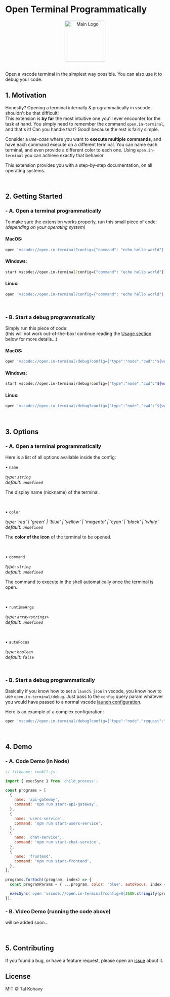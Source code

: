 # Open Terminal Programmatically

<div align="center">
  <img src="https://i.ibb.co/vmXG1vL/terminalos.png" width="128" alt="Main Logo">
</div>

<br/>

Open a vscode terminal in the simplest way possible. You can also use it to debug your code.

## 1. Motivation

Honestly? Opening a terminal internally & programmatically in vscode shouldn't be that difficult!  
This extension is **by far** the most intuitive one you'll ever encounter for the task at hand. You simply need to remember the command `open.in-terminal`, and that's it! Can you handle that? Good! because the rest is fairly simple.

Consider a _use-case_ where you want to **execute multiple commands**, and have each command execute on a different terminal. You can name each terminal, and even provide a different color to each one. Using `open.in-terminal` you can achieve exactly that behavior.

This extension provides you with a step-by-step documentation, on all operating systems.

<br/>

## 2. Getting Started

### - A. Open a terminal programmatically

To make sure the extension works properly, run this small piece of code:  
_(depending on your operating system)_

#### **MacOS:**

```bash
open 'vscode://open.in-terminal?config={"command": "echo hello world"}'
```

#### **Windows:**

```bash
start vscode://open.in-terminal?config={"command": "echo hello world"}
```

#### **Linux:**

```bash
open 'vscode://open.in-terminal?config={"command": "echo hello world"}'
```

<br/>

### - B. Start a debug programmatically

Simply run this piece of code:  
(this will not work out-of-the-box! continue reading the [Usage section](#3-usage) below for more details...)

#### **MacOS:**

```bash
open 'vscode://open.in-terminal/debug?config={"type":"node","cwd":"${workspaceFolder}/apps/backend/","program":"src/index.js"}'
```

#### **Windows:**

```bash
start vscode://open.in-terminal/debug?config={"type":"node","cwd":"${workspaceFolder}/apps/backend/","program":"src/index.js"}
```

#### **Linux:**

```bash
open 'vscode://open.in-terminal/debug?config={"type":"node","cwd":"${workspaceFolder}/apps/backend/","program":"src/index.js"}'
```

<br/>

## 3. Options

### - A. Open a terminal programmatically

Here is a list of all options available inside the config:

• `name`

_*type*: `string`_  
_*default*: `undefined`_

The display name (nickname) of the terminal.

<br/>

• `color`

_*type*: 'red' | 'green' | 'blue' | 'yellow' | 'magenta' | 'cyan' | 'black' | 'white'_  
_*default*: `undefined`_

The **color of the icon** of the terminal to be opened.

<br/>

• `command`

_*type*: `string`_  
_*default*: `undefined`_

The command to execute in the shell automatically once the terminal is open.

<br/>

• `runtimeArgs`

_*type*: `array<strings>`_  
_*default*: `undefined`_

<br/>

• `autoFocus`

_*type*: `boolean`_  
_*default*: `false`_

<br/>

### - B. Start a debug programmatically

Basically if you know how to set a `launch.json` in vscode, you know how to use `open.in-terminal/debug`. Just pass to the `config` query param whatever you would have passed to a normal vscode [launch configuration](https://code.visualstudio.com/docs/editor/debugging#_launch-configurations).

Here is an example of a complex configuration:

```bash
open 'vscode://open.in-terminal/debug?config={"type":"node","request":"launch","cwd":"${workspaceFolder}/apps/backend/","runtimeExecutable":"${workspaceRoot}/node_modules/.bin/nodemon","runtimeArgs":["--config","${workspaceFolder}/apps/backend/nodemon.json"],"program":"src/index.js","restart":true,"outputCapture":"std","sourceMaps":true}'
```

<br/>

## 4. Demo

### - A. Code Demo (in Node)

```javascript
// filename: runAll.js

import { execSync } from 'child_process';

const programs = [
  {
    name: 'api-gateway',
    command: 'npm run start-api-gateway',
  },
  {
    name: 'users-service',
    command: 'npm run start-users-service',
  },
  {
    name: 'chat-service',
    command: 'npm run start-chat-service',
  },
  {
    name: 'frontend',
    command: 'npm run start-frontend',
  },
];

programs.forEach((program, index) => {
  const programParams = { ...program, color: 'blue', autoFocus: index === programs.length - 1 };

  execSync(`open 'vscode://open.in-terminal?config=${JSON.stringify(programParams)}'`);
});
```

### - B. Video Demo (running the code above)

will be added soon...

<br/>

## 5. Contributing

If you found a bug, or have a feature request, please open an [issue](https://github.com/talkohavy/open-terminal-vscode-extension/issues) about it.

## License

MIT © Tal Kohavy
